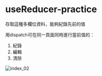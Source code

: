 # useReducer-practice

存取這種多欄位資料，能夠紀錄先前的值

用dispatch可在同一頁面同時進行當前值的：

1. 紀錄
2. 編輯
3. 清除

![index_02](https://user-images.githubusercontent.com/66729413/127173458-706a7cc2-b8b6-4687-b585-26f2d4ab5cdb.jpg)
